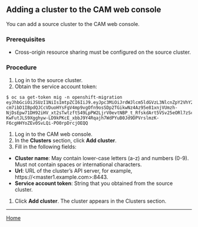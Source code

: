 ## Adding a cluster to the CAM web console
You can add a source cluster to the CAM web console.

### Prerequisites
* Cross-origin resource sharing must be configured on the source cluster.

### Procedure
1. Log in to the source cluster.
1. Obtain the service account token:
```
$ oc sa get-token mig -n openshift-migration
eyJhbGciOiJSUzI1NiIsImtpZCI6IiJ9.eyJpc3MiOiJrdWJlcm5ldGVzL3NlcnZpY2VhY2NvdW50Iiwia3ViZXJuZXRlcy5pby9zZXJ2aWNlYWNjb3VudC9uYW1lc3BhY2UiOiJtaWciLCJrdWJlcm5ldGVzLmlvL3NlcnZpY2VhY2NvdW50L3NlY3JldC5uYW1lIjoibWlnLXRva2VuLWs4dDJyIiwia3ViZXJuZXRlcy5pby9zZXJ2aWNlYWNjb3VudC9zZXJ2aWNlLWFjY291bnQubmFtZSI6Im1pZyIsImt1YmVybmV0ZXMuaW8vc2VydmljZWFjY291bnQvc2VydmljZS1hY2NvdW50LnVpZCI6ImE1YjFiYWMwLWMxYmYtMTFlOS05Y2NiLTAyOWRmODYwYjMwOCIsInN1YiI6InN5c3RlbTpzZXJ2aWNlYWNjb3VudDptaWc6bWlnIn0.xqeeAINK7UXpdRqAtOj70qhBJPeMwmgLomV9iFxr5RoqUgKchZRG2J2rkqmPm6vr7K-cm7ibD1IBpdQJCcVDuoHYsFgV4mp9vgOfn9osSDp2TGikwNz4Az95e81xnjVUmzh-NjDsEpw71DH92iHV_xt2sTwtzftS49LpPW2LjrV0evtNBP_t_RfskdArt5VSv25eORl7zScqfe1CiMkcVbf2UqACQjo3LbkpfN26HAioO2oH0ECPiRzT0Xyh-KwFutJLS9Xgghyw-LD9kPKcE_xbbJ9Y4Rqajh7WdPYuB0Jd9DPVrslmzK-F6cgHHYoZEv0SvLQi-PO0rpDrcjOEQQ
```
1. Log in to the CAM web console.
1. In the **Clusters** section, click **Add cluster**.
1. Fill in the following fields:
  * **Cluster name**: May contain lower-case letters (a-z) and numbers (0-9). Must not contain spaces or international characters.
  * **Url**: URL of the cluster’s API server, for example, https://<master1.example.com>:8443.
  * **Service account token**: String that you obtained from the source cluster.
1. Click **Add cluster**.
    The cluster appears in the Clusters section.

---
[Home](./README.md)
